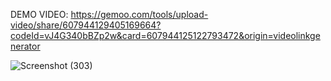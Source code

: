 
DEMO VIDEO: https://gemoo.com/tools/upload-video/share/607944129405169664?codeId=vJ4G340bBZp2w&card=607944125122793472&origin=videolinkgenerator

![Screenshot (303)](https://github.com/SaTyle/docs-colab-editing-websockets/assets/97863462/99fa34e4-ea27-4277-b72c-2c9c9cfce236)
